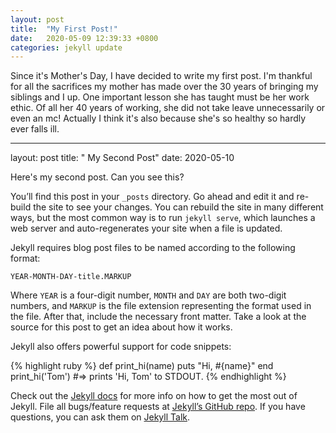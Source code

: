 ```yaml
---
layout: post
title:  "My First Post!"
date:   2020-05-09 12:39:33 +0800
categories: jekyll update
---
```


Since it's Mother's Day, I have decided to write my first post. 
I'm thankful for all the sacrifices my mother has made over the 30 years of bringing my siblings and I up. One important lesson she has taught must be her work ethic. 
Of all her 40 years of working, she did not take leave unnecessarily or even an mc! Actually I think it's also because she's so healthy so hardly ever falls ill. 

---
layout: post
title: " My Second Post"
date: 2020-05-10 

Here's my second post. Can you see this?

You’ll find this post in your `_posts` directory. Go ahead and edit it and re-build the site to see your changes. You can rebuild the site in many different ways, but the most common way is to run `jekyll serve`, which launches a web server and auto-regenerates your site when a file is updated.

Jekyll requires blog post files to be named according to the following format:

`YEAR-MONTH-DAY-title.MARKUP`

Where `YEAR` is a four-digit number, `MONTH` and `DAY` are both two-digit numbers, and `MARKUP` is the file extension representing the format used in the file. After that, include the necessary front matter. Take a look at the source for this post to get an idea about how it works.

Jekyll also offers powerful support for code snippets:

{% highlight ruby %}
def print_hi(name)
  puts "Hi, #{name}"
end
print_hi('Tom')
#=> prints 'Hi, Tom' to STDOUT.
{% endhighlight %}

Check out the [Jekyll docs][jekyll-docs] for more info on how to get the most out of Jekyll. File all bugs/feature requests at [Jekyll’s GitHub repo][jekyll-gh]. If you have questions, you can ask them on [Jekyll Talk][jekyll-talk].

[jekyll-docs]: https://jekyllrb.com/docs/home
[jekyll-gh]:   https://github.com/jekyll/jekyll
[jekyll-talk]: https://talk.jekyllrb.com/
